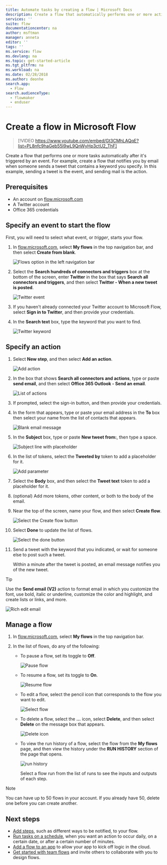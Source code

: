 ```yaml
---
title: Automate tasks by creating a flow | Microsoft Docs
description: Create a flow that automatically performs one or more actions, such as sending email, when events like someone adding a row to a SharePoint list occur.
services: ''
suite: flow
documentationcenter: na
author: msftman
manager: anneta
editor: ''
tags: ''
ms.service: flow
ms.devlang: na
ms.topic: get-started-article
ms.tgt_pltfrm: na
ms.workload: na
ms.date: 02/28/2018
ms.author: deonhe
search.app: 
  - Flow
search.audienceType: 
  - flowmaker
  - enduser
---
```

# Create a flow in Microsoft Flow

> [!VIDEO https://www.youtube.com/embed/Gt3CMhLAQqE?list=PL8nfc9haGeb55I9wL9QnWyHp3ctU2_ThF]

Create a flow that performs one or more tasks automatically after it's triggered by an event. For example, create a flow that notifies you by email when someone sends a tweet that contains a keyword you specify. In this example, sending a tweet is the event, and sending mail is the action.

## Prerequisites

* An account on [flow.microsoft.com](https://flow.microsoft.com)
* A Twitter account
* Office 365 credentials

## Specify an event to start the flow

First, you will need to select what event, or *trigger*, starts your flow.

1. In [flow.microsoft.com](https://flow.microsoft.com), select **My flows** in the top navigation bar, and then select **Create from blank**.

    ![Flows option in the left navigation bar](./media/get-started-logic-flow/create-logic-flow.png)
1. Select the **Search hundreds of connectors and triggers** box at the bottom of the screen, enter **Twitter** in the box that says **Search all connectors and triggers**, and then select **Twitter - When a new tweet is posted**.

    ![Twitter event](./media/get-started-logic-flow/twitter-search.png)

1. If you haven't already connected your Twitter account to Microsoft Flow, select **Sign in to Twitter**, and then provide your credentials.

1. In the **Search text** box, type the keyword that you want to find.

    ![Twitter keyword](./media/get-started-logic-flow/twitter-keyword.png)

## Specify an action

1. Select **New step**, and then select **Add an action**.

    ![Add action](./media/get-started-logic-flow/add-action-icon.png)

1. In the box that shows **Search all connectors and actions**, type or paste **send email**, and then select **Office 365 Outlook - Send an email**.

    ![List of actions](./media/get-started-logic-flow/send-email.png)

1. If prompted, select the sign-in button, and then provide your credentials.

1. In the form that appears, type or paste your email address in the **To** box then select your name from the list of contacts that appears.

    ![Blank email message](./media/get-started-logic-flow/blank-email.png)
1. In the **Subject** box, type or paste **New tweet from:**, then type a space.

    ![Subject line with placeholder](./media/get-started-logic-flow/message-token.png)
1. In the list of tokens, select the **Tweeted by** token to add a placeholder for it.

    ![Add parameter](./media/get-started-logic-flow/add-parameter.png)
1. Select the **Body** box, and then select the **Tweet text** token to add a placeholder for it.
1. (optional) Add more tokens, other content, or both to the body of the email.
1. Near the top of the screen, name your flow, and then select **Create flow**.

    ![Select the Create flow button](./media/get-started-logic-flow/create-button.png)
1. Select **Done** to update the list of flows.

     ![Select the done button](./media/get-started-logic-flow/done-button.png)
1. Send a tweet with the keyword that you indicated, or wait for someone else to post such a tweet.

     Within a minute after the tweet is posted, an email message notifies you of the new tweet.

> [!TIP]
> Use the **Send email (V2)** action to format email in which you customize the font, use bold, italic or underline, customize the color and highlight, and create lists or links, and more.

![Rich edit email](media/get-started-logic-flow/email-rich-text.png)

## Manage a flow

1. In [flow.microsoft.com](https://flow.microsoft.com), select **My flows** in the top navigation bar.
1. In the list of flows, do any of the following:

   * To pause a flow, set its toggle to **Off**.

       ![Pause flow](./media/get-started-logic-flow/pause-flow.png)
   * To resume a flow, set its toggle to **On**.

       ![Resume flow](./media/get-started-logic-flow/resume-flow.png)
   * To edit a flow, select the pencil icon that corresponds to the flow you want to edit.

       ![Select flow](./media/get-started-logic-flow/select-flow.png)
   * To delete a flow, select the **...** icon, select **Delete**, and then select **Delete** on the message box that appears.

       ![Delete icon](./media/get-started-logic-flow/delete-icon.png)
   * To view the run history of a flow, select the flow from the **My flows** page, and then view the history under the **RUN HISTORY** section of the page that opens.

       ![run history](./media/get-started-logic-flow/run-history.png)

     Select a flow run from the list of runs to see the inputs and outputs of each step.

> [!NOTE]
> You can have up to 50 flows in your account. If you already have 50, delete one before you can create another.
>
>

## Next steps

* [Add steps](multi-step-logic-flow.md), such as different ways to be notified, to your flow.
* [Run tasks on a schedule](run-scheduled-tasks.md), when you want an action to occur daily, on a certain date, or after a certain number of minutes.
* [Add a flow to an app](https://powerapps.microsoft.com/tutorials/using-logic-flows/) to allow your app to kick off logic in the cloud.
* [Get started with team flows](create-team-flows.md) and invite others to collaborate with you to design flows.
